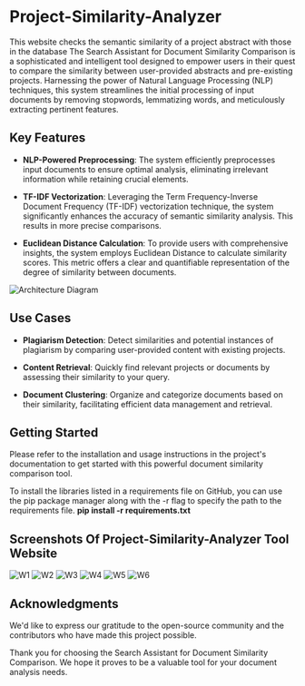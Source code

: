 # Project-Similarity-Analyzer
This website checks the semantic similarity of a project abstract with those in the database
The Search Assistant for Document Similarity Comparison is a sophisticated and intelligent tool designed to empower users in their quest to compare the similarity between user-provided abstracts and pre-existing projects. Harnessing the power of Natural Language Processing (NLP) techniques, this system streamlines the initial processing of input documents by removing stopwords, lemmatizing words, and meticulously extracting pertinent features.

## Key Features

- **NLP-Powered Preprocessing**: The system efficiently preprocesses input documents to ensure optimal analysis, eliminating irrelevant information while retaining crucial elements.

- **TF-IDF Vectorization**: Leveraging the Term Frequency-Inverse Document Frequency (TF-IDF) vectorization technique, the system significantly enhances the accuracy of semantic similarity analysis. This results in more precise comparisons.

- **Euclidean Distance Calculation**: To provide users with comprehensive insights, the system employs Euclidean Distance to calculate similarity scores. This metric offers a clear and quantifiable representation of the degree of similarity between documents.

![Architecture Diagram](https://github.com/christo357/Project-Similarity-Analyzer/assets/135303148/0cafb30a-d271-4ad1-9ff6-0ea4e30b3e82)

## Use Cases

- **Plagiarism Detection**: Detect similarities and potential instances of plagiarism by comparing user-provided content with existing projects.

- **Content Retrieval**: Quickly find relevant projects or documents by assessing their similarity to your query.

- **Document Clustering**: Organize and categorize documents based on their similarity, facilitating efficient data management and retrieval.

## Getting Started

Please refer to the installation and usage instructions in the project's documentation to get started with this powerful document similarity comparison tool.

To install the libraries listed in a requirements file on GitHub, you can use the pip package manager along with the -r flag to specify the path to the requirements file.
**pip install -r requirements.txt**



## Screenshots Of Project-Similarity-Analyzer Tool Website

![W1](https://github.com/christo357/Project-Similarity-Analyzer/assets/135303148/64cd05fe-2b39-451f-952b-134e80906091)
![W2](https://github.com/christo357/Project-Similarity-Analyzer/assets/135303148/7950ca87-d3f0-4da2-9596-f03b415a5424)
![W3](https://github.com/christo357/Project-Similarity-Analyzer/assets/135303148/e625b524-1c15-4760-a0ce-d6fd945203b1)
![W4](https://github.com/christo357/Project-Similarity-Analyzer/assets/135303148/21f86b51-d83b-40d7-be95-0ba3bfcfa461)
![W5](https://github.com/christo357/Project-Similarity-Analyzer/assets/135303148/2d734af9-c5b3-492f-9752-cd74d38902f6)
![W6](https://github.com/christo357/Project-Similarity-Analyzer/assets/135303148/21d38562-76c0-488a-87b6-98b95d806160)


## Acknowledgments

We'd like to express our gratitude to the open-source community and the contributors who have made this project possible.

Thank you for choosing the Search Assistant for Document Similarity Comparison. We hope it proves to be a valuable tool for your document analysis needs.
